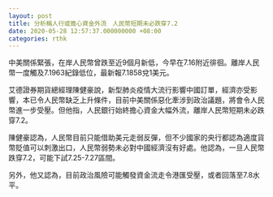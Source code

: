 ```yaml
---
layout: post
title: 分析稱人行或擔心資金外流　人民幣短期未必跌穿7.2
date: 2020-05-28 12:57:37.000000000 +08:00
categories: rthk
---
```


中美關係緊張，在岸人民幣曾跌至近9個月新低，今早在7.16附近徘徊。離岸人民幣一度觸及7.1963紀錄低位，最新報7.1858兌1美元。

艾德證券期貨總經理陳健豪說，新型肺炎疫情大流行影響中國訂單，經濟亦受影響，本已令人民幣缺乏上升條件，目前中美關係惡化牽涉到政治議題，將會令人民幣進一步受壓。但他指，人民銀行始終擔心資金大幅外流，離岸人民幣短期未必跌穿7.2。

陳健豪認為，人民幣目前只能借助美元走弱反彈，但不少國家的央行都認為適度貨幣貶值可以刺激出口，人民幣弱勢未必對中國經濟沒有好處。他認為，一旦人民幣跌穿7.2，可能下試7.25-7.27區間。

另外，他又認為，目前政治風險可能觸發資金流走令港匯受壓，或者回落至7.8水平。
